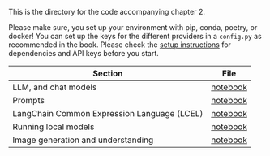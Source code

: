 This is the directory for the code accompanying chapter 2.

Please make sure, you set up your environment with pip, conda, poetry, or docker! You can set up the keys for the different providers in a `config.py` as recommended in the book. Please check the [setup instructions](../SETUP.md) for dependencies and API keys before you start.


| Section	                                    | File                           | 
|---------------------------------------------|--------------------------------|
| LLM, and chat models                        | [notebook](chat_models.ipynb)  |  
| Prompts                                     | [notebook](prompts.ipynb)      |  
| LangChain Common Expression Language (LCEL) | [notebook](LCEL.ipynb)         |   
| Running local models                        | [notebook](local_models.ipynb) |  
| Image generation and understanding          | [notebook](multimodal.ipynb)   |   


